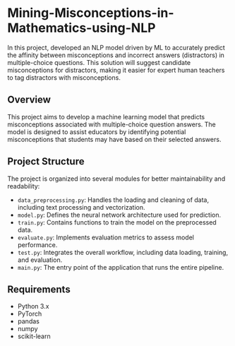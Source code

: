 # Mining-Misconceptions-in-Mathematics-using-NLP

In this project, developed an NLP model driven by ML to accurately predict the affinity between misconceptions and incorrect answers (distractors) in multiple-choice questions. This solution will suggest candidate misconceptions for distractors, making it easier for expert human teachers to tag distractors with misconceptions.

## Overview
This project aims to develop a machine learning model that predicts misconceptions associated with multiple-choice question answers. The model is designed to assist educators by identifying potential misconceptions that students may have based on their selected answers.

## Project Structure
The project is organized into several modules for better maintainability and readability:

- `data_preprocessing.py`: Handles the loading and cleaning of data, including text processing and vectorization.
- `model.py`: Defines the neural network architecture used for prediction.
- `train.py`: Contains functions to train the model on the preprocessed data.
- `evaluate.py`: Implements evaluation metrics to assess model performance.
- `test.py`: Integrates the overall workflow, including data loading, training, and evaluation.
- `main.py`: The entry point of the application that runs the entire pipeline.

## Requirements
- Python 3.x
- PyTorch
- pandas
- numpy
- scikit-learn
